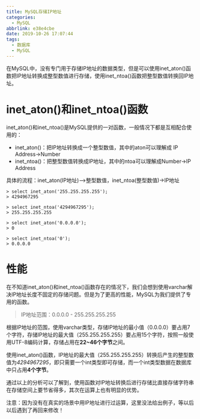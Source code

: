 ```yaml
---
title: MySQL存储IP地址
categories:
  - MySQL
abbrlink: e38e4cbe
date: 2019-10-26 17:07:44
tags:
  - 数据库
  - MySQL
---
```



在MySQL中，没有专门用于存储IP地址的数据类型，但是可以使用inet_aton()函数把IP地址转换成整型数值进行存储，使用inet_ntoa()函数把整型数值转换回IP地址。

<!-- more -->

# inet_aton()和inet_ntoa()函数

inet_aton()和inet_ntoa()是MySQL提供的一对函数，一般情况下都是互相配合使用的：

* inet_aton()：把IP地址转换成一个整型数值，其中的aton可以理解成 IP Address->Number
* inet_ntoa()：把整型数值转换成IP地址，其中的ntoa可以理解成Number->IP Address

具体的流程：inet_aton(IP地址)—>整型数值，inet_ntoa(整型数值)->IP地址

``` shell
> select inet_aton('255.255.255.255');
> 4294967295

> select inet_ntoa('4294967295');
> 255.255.255.255

> select inet_aton('0.0.0.0');  
> 0

> select inet_ntoa('0');
> 0.0.0.0
```

# 性能

在不知道inet_aton()和inet_ntoa()函数存在的情况下，我们会想到使用varchar解决IP地址长度不固定的存储问题。但是为了更高的性能，MySQL为我们提供了专用的函数。

> IP地址范围：0.0.0.0 - 255.255.255.255

根据IP地址的范围，使用varchar类型，存储IP地址的最小值（0.0.0.0）要占用7个字符，存储IP地址的最大值（255.255.255.255）要占用15个字符，按照一般使用UTF-8编码计算，存储占用在**22~46个字节**之间。

使用inet_aton()函数，IP地址的最大值（255.255.255.255）转换后产生的整型数值为*4294967295*，即只需要一个int类型即可存储，而一个int类型数据在数据库中只占用**4个字节**。

通过以上的分析可以了解到，使用函数对IP地址转换后进行存储比直接存储字符串在存储空间上要节省得多，其次在运算上也有明显的优势。

注意：因为没有在真实的场景中用IP地址进行过运算，这里没法给出例子，等以后以后遇到了再回来修改！
